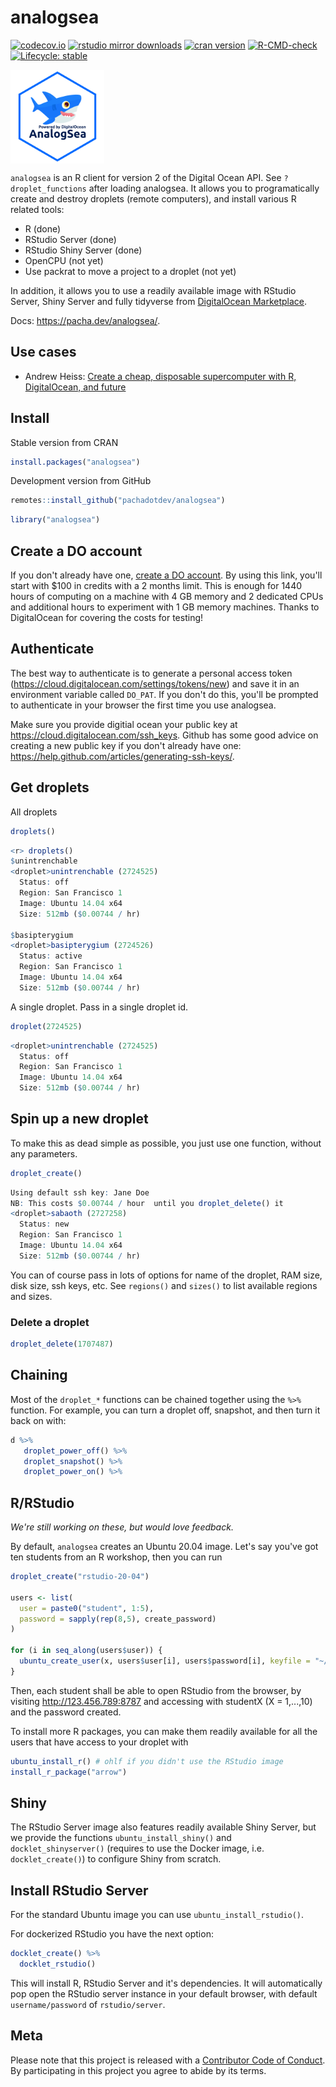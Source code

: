analogsea
=========

[![codecov.io](https://codecov.io/github/pachadotdev/analogsea/coverage.svg?branch=master)](https://codecov.io/github/pachadotdev/analogsea?branch=master)
[![rstudio mirror downloads](https://cranlogs.r-pkg.org/badges/analogsea)](https://github.com/r-hub/cranlogs.app)
[![cran version](https://www.r-pkg.org/badges/version/analogsea)](https://cran.r-project.org/package=analogsea)
[![R-CMD-check](https://github.com/pachadotdev/analogsea/actions/workflows/R-CMD-check.yml/badge.svg)](https://github.com/pachadotdev/analogsea/actions/workflows/R-CMD-check.yml)
[![Lifecycle: stable](https://img.shields.io/badge/lifecycle-stable-brightgreen.svg)](https://lifecycle.r-lib.org/articles/stages.html#stable)

<img src="https://raw.githubusercontent.com/pachadotdev/analogsea/main/inst/analogsea.svg" width=150 align="center" alt="sticker"/>

`analogsea` is an R client for version 2 of the Digital Ocean API.  See `?droplet_functions` after loading analogsea. It allows you to programatically create and destroy droplets (remote computers), and install various R related tools:

* R (done)
* RStudio Server (done)
* RStudio Shiny Server (done)
* OpenCPU (not yet)
* Use packrat to move a project to a droplet (not yet)

In addition, it allows you to use a readily available image with RStudio Server, Shiny Server and fully tidyverse from [DigitalOcean Marketplace](https://marketplace.digitalocean.com/apps/rstudio).

Docs: https://pacha.dev/analogsea/. 

## Use cases

- Andrew Heiss: [Create a cheap, disposable supercomputer with R, DigitalOcean, and future](https://www.andrewheiss.com/blog/2018/07/30/disposable-supercomputer-future/)

## Install

Stable version from CRAN

```r
install.packages("analogsea")
```

Development version from GitHub

```r
remotes::install_github("pachadotdev/analogsea")
```

```r
library("analogsea")
```

## Create a DO account

If you don't already have one, [create a DO account](https://m.do.co/c/6119f0430dad). By using this link, you'll start with $100 in credits with a 2 months limit. This is enough for 1440 hours of computing on a machine with 4 GB memory and 2 dedicated CPUs and additional hours to experiment with 1 GB memory machines. Thanks to DigitalOcean for covering the costs for testing!

## Authenticate

The best way to authenticate is to generate a personal access token (https://cloud.digitalocean.com/settings/tokens/new) and save it in an environment variable called `DO_PAT`. If you don't do this, you'll be prompted to authenticate in your browser the first time you use analogsea.

Make sure you provide digitial ocean your public key at https://cloud.digitalocean.com/ssh_keys. Github has some good advice on creating a new public key if you don't already have one: https://help.github.com/articles/generating-ssh-keys/.

## Get droplets

All droplets

```r
droplets()
```

```r
<r> droplets()
$unintrenchable
<droplet>unintrenchable (2724525)
  Status: off
  Region: San Francisco 1
  Image: Ubuntu 14.04 x64
  Size: 512mb ($0.00744 / hr)

$basipterygium
<droplet>basipterygium (2724526)
  Status: active
  Region: San Francisco 1
  Image: Ubuntu 14.04 x64
  Size: 512mb ($0.00744 / hr)
```

A single droplet. Pass in a single droplet id.

```r
droplet(2724525)
```

```r
<droplet>unintrenchable (2724525)
  Status: off
  Region: San Francisco 1
  Image: Ubuntu 14.04 x64
  Size: 512mb ($0.00744 / hr)
```

## Spin up a new droplet

To make this as dead simple as possible, you just use one function, without any parameters.

```r
droplet_create()
```

```r
Using default ssh key: Jane Doe
NB: This costs $0.00744 / hour  until you droplet_delete() it
<droplet>sabaoth (2727258)
  Status: new
  Region: San Francisco 1
  Image: Ubuntu 14.04 x64
  Size: 512mb ($0.00744 / hr)
```

You can of course pass in lots of options for name of the droplet, RAM size, disk size, ssh keys, etc.  See `regions()` and `sizes()` to list available regions and sizes.

### Delete a droplet

```r
droplet_delete(1707487)
```

## Chaining

Most of the `droplet_*` functions can be chained together using the `%>%` function. For example, you can turn a droplet off, snapshot, and then turn it back on with:

```r
d %>%
   droplet_power_off() %>%
   droplet_snapshot() %>%
   droplet_power_on() %>%
```

## R/RStudio

*We're still working on these, but would love feedback.*

By default, `analogsea` creates an Ubuntu 20.04 image. Let's say you've got ten students from an R workshop, then you can run

```r
droplet_create("rstudio-20-04")

users <- list(
  user = paste0("student", 1:5),
  password = sapply(rep(8,5), create_password)
)
  
for (i in seq_along(users$user)) {
  ubuntu_create_user(x, users$user[i], users$password[i], keyfile = "~/.ssh/id_rsa")
}
```

Then, each student shall be able to open RStudio from the browser, by visiting http://123.456.789:8787 and accessing with studentX (X = 1,...,10) and the password created.

To install more R packages, you can make them readily available for all the users that have access to your droplet with

```r
ubuntu_install_r() # ohlf if you didn't use the RStudio image
install_r_package("arrow")
```

## Shiny

The RStudio Server image also features readily available Shiny Server, but we provide the functions `ubuntu_install_shiny()` and `docklet_shinyserver()` (requires to use the Docker image, i.e. `docklet_create()`) to configure Shiny from scratch.

## Install RStudio Server

For the standard Ubuntu image you can use `ubuntu_install_rstudio()`.

For dockerized RStudio you have the next option:

```r
docklet_create() %>%
  docklet_rstudio()
```

This will install R, RStudio Server and it's dependencies. It will automatically pop open the RStudio server instance in your default browser, with default `username/password` of `rstudio/server`.


## Meta

Please note that this project is released with a [Contributor Code of Conduct](https://github.com/pachadotdev/analogsea/blob/master/CODE_OF_CONDUCT.md). By participating in this project you agree to abide by its terms.
